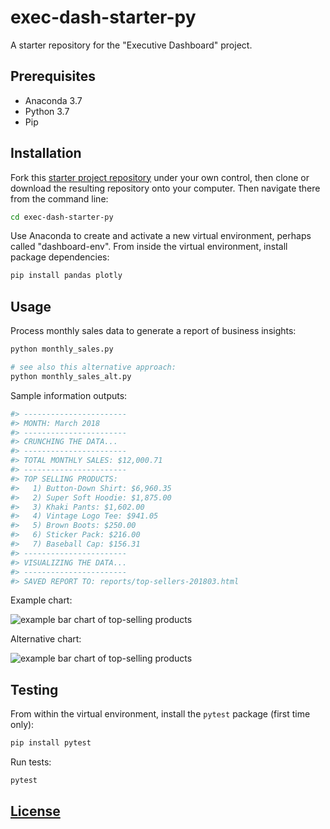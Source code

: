 # exec-dash-starter-py

A starter repository for the "Executive Dashboard" project.

## Prerequisites

  + Anaconda 3.7
  + Python 3.7
  + Pip

## Installation

Fork this [starter project repository](https://github.com/prof-rossetti/exec-dash-starter-py) under your own control, then clone or download the resulting repository onto your computer. Then navigate there from the command line:

```sh
cd exec-dash-starter-py
```

Use Anaconda to create and activate a new virtual environment, perhaps called "dashboard-env". From inside the virtual environment, install package dependencies:

```sh
pip install pandas plotly
```

## Usage

Process monthly sales data to generate a report of business insights:

```sh
python monthly_sales.py

# see also this alternative approach:
python monthly_sales_alt.py
```

Sample information outputs:

```py
#> -----------------------
#> MONTH: March 2018
#> -----------------------
#> CRUNCHING THE DATA...
#> -----------------------
#> TOTAL MONTHLY SALES: $12,000.71
#> -----------------------
#> TOP SELLING PRODUCTS:
#>   1) Button-Down Shirt: $6,960.35
#>   2) Super Soft Hoodie: $1,875.00
#>   3) Khaki Pants: $1,602.00
#>   4) Vintage Logo Tee: $941.05
#>   5) Brown Boots: $250.00
#>   6) Sticker Pack: $216.00
#>   7) Baseball Cap: $156.31
#> -----------------------
#> VISUALIZING THE DATA...
#> -----------------------
#> SAVED REPORT TO: reports/top-sellers-201803.html
```

Example chart:

![example bar chart of top-selling products](/images/top-sellers-201803.png)

Alternative chart:

![example bar chart of top-selling products](/images/top-sellers-201803-alt.png)

## Testing

From within the virtual environment, install the `pytest` package (first time only):

```sh
pip install pytest
```

Run tests:

```py
pytest
```

## [License](/LICENSE.md)
